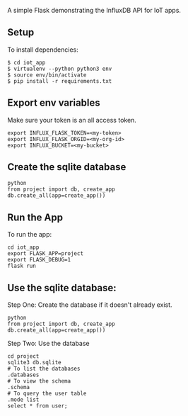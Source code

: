 A simple Flask demonstrating the InfluxDB API for IoT apps.

## Setup
To install dependencies:

```
$ cd iot_app
$ virtualenv --python python3 env
$ source env/bin/activate
$ pip install -r requirements.txt
```
## Export env variables
Make sure your token is an all access token. 
```
export INFLUX_FLASK_TOKEN=<my-token>
export INFLUX_FLASK_ORGID=<my-org-id>
export INFLUX_BUCKET=<my-bucket>
```

## Create the sqlite database
```
python 
from project import db, create_app
db.create_all(app=create_app())
```

## Run the App

To run the app:

```
cd iot_app
export FLASK_APP=project
export FLASK_DEBUG=1
flask run
```

## Use the sqlite database: 

Step One:
Create the database if it doesn't already exist.
```
python 
from project import db, create_app
db.create_all(app=create_app())
```

Step Two:
Use the database
```
cd project
sqlite3 db.sqlite
# To list the databases 
.databases
# To view the schema 
.schema
# To query the user table
.mode list 
select * from user;
```
